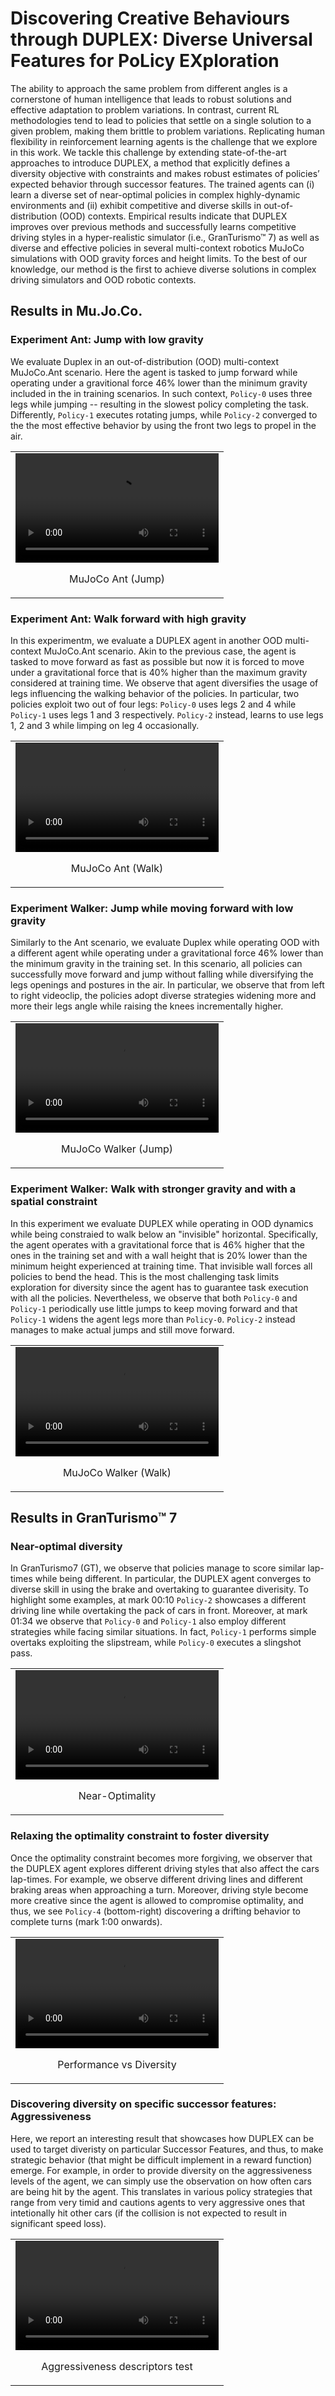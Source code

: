 # Discovering Creative Behaviours through DUPLEX: Diverse Universal Features for PoLicy EXploration

The ability to approach the same problem from different angles is a cornerstone of human intelligence that leads to robust solutions and effective adaptation to problem variations. In contrast, current RL methodologies tend to lead to policies that settle on a single solution to a given problem, making them brittle to problem variations. Replicating human flexibility in reinforcement learning agents is the challenge that we explore in this work. We tackle this challenge by extending state-of-the-art approaches to introduce DUPLEX, a method that explicitly defines a diversity objective with constraints and makes robust estimates of policies’ expected behavior through successor features. The trained agents can (i) learn a diverse set of near-optimal policies in complex highly-dynamic environments and (ii) exhibit competitive and diverse skills in out-of-distribution (OOD) contexts. Empirical results indicate that DUPLEX improves over previous methods and successfully learns competitive driving styles in a hyper-realistic simulator (i.e., GranTurismo™ 7) as well as diverse and effective policies in several multi-context robotics MuJoCo simulations with OOD gravity forces and height limits. To the best of our knowledge, our method is the first to achieve diverse solutions in complex driving simulators and OOD robotic contexts.

## Results in Mu.Jo.Co.

### Experiment Ant: Jump with low gravity
We evaluate Duplex in an out-of-distribution (OOD) multi-context MuJoCo.Ant scenario. Here the agent is tasked to jump forward while operating under a gravitional force 46% lower than the minimum gravity included in the in training scenarios. In such context, `Policy-0` uses three legs while jumping -- resulting in the slowest policy completing the task. Differently, `Policy-1` executes rotating jumps, while `Policy-2` converged to the the most effective behavior by using the front two legs to propel in the air.


<table>
    <tr>
        <td>
          <video controls preload=metadata width="325" height="175">
            <source src="https://media.githubusercontent.com/media/SonyResearch/project_game_ai_duplex/main/mujoco_ant_jump_0.mp4" type="video/mp4">
          </video><p style="text-align:center;">MuJoCo Ant (Jump)</p>
        </td>
    </tr>
</table>


### Experiment Ant: Walk forward with high gravity

In this experimentm, we evaluate a DUPLEX agent in another OOD multi-context MuJoCo.Ant scenario. Akin to the previous case, the agent is tasked to move forward as fast as possible but now it is forced to move under a gravitational force that is 40% higher than the maximum gravity considered at training time. We observe that agent diversifies the usage of legs influencing the walking behavior of the policies. In particular, two policies exploit two out of four legs: `Policy-0` uses legs 2 and 4 while `Policy-1` uses legs 1 and 3 respectively. `Policy-2` instead, learns to use legs 1, 2 and 3 while limping on leg 4 occasionally.

<table>
    <tr>
        <td>
          <video controls preload=metadata width="325" height="175">
            <source src="https://media.githubusercontent.com/media/SonyResearch/project_game_ai_duplex/main/mujoco_ant_walk_0.mp4" type="video/mp4">
          </video><p style="text-align:center;">MuJoCo Ant (Walk)</p>
        </td>
    </tr>
</table>


### Experiment Walker: Jump while moving forward with low gravity
Similarly to the Ant scenario, we evaluate Duplex while operating OOD with a different agent while operating under a gravitational force 46% lower than the minimum gravity in the training set. In this scenario, all policies can successfully move forward and jump without falling while diversifying the legs openings and postures in the air. In particular, we observe that from left to right videoclip, the policies adopt diverse strategies widening more and more their legs angle while raising the knees incrementally higher.


<table>
    <tr>
        <td>
          <video controls preload=metadata width="325" height="175">
            <source src="https://media.githubusercontent.com/media/SonyResearch/project_game_ai_duplex/main/mujoco_walker_jump_0.mp4" type="video/mp4">
          </video><p style="text-align:center;">MuJoCo Walker (Jump)</p>
        </td>
    </tr>
</table>

### Experiment Walker: Walk with stronger gravity and with a spatial constraint
In this experiment we evaluate DUPLEX while operating in OOD dynamics while being constraied to walk below an "invisible" horizontal. Specifically, the agent operates with a gravitational force that is 46% higher that the ones in the training set and with a wall height that is 20% lower than the minimum height experienced at training time. That invisible wall forces all policies to bend the head. This is the most challenging task limits exploration for diversity since the agent has to guarantee task execution with all the policies. Nevertheless, we observe that both `Policy-0` and `Policy-1` periodically use little jumps to keep moving forward and that `Policy-1` widens the agent legs more than `Policy-0`. `Policy-2` instead manages to make actual jumps and still move forward.

<table>
    <tr>
        <td>
          <video controls preload=metadata width="325" height="175">
            <source src="https://media.githubusercontent.com/media/SonyResearch/project_game_ai_duplex/main/mujoco_walker_walk_0.mp4" type="video/mp4">
          </video><p style="text-align:center;">MuJoCo Walker (Walk)</p>
        </td>
    </tr>
</table>

## Results in GranTurismo™ 7

### Near-optimal diversity

In GranTurismo7 (GT), we observe that policies manage to score similar lap-times while being different. In particular, the DUPLEX agent converges to diverse skill in using the brake and overtaking to guarantee diverisity. To highlight some examples, at mark 00:10 `Policy-2` showcases a different driving line while overtaking the pack of cars in front. Moreover, at mark 01:34 we observe that `Policy-0` and `Policy-1` also employ different strategies while facing similar situations. In fact, `Policy-1` performs simple overtaks exploiting the slipstream, while `Policy-0` executes a slingshot pass.

<table>
    <tr>
        <td>
          <video controls preload=metadata width="325" height="175">
            <source src="https://media.githubusercontent.com/media/SonyResearch/project_game_ai_duplex/main/gt_near_optimality_comparison.mp4" type="video/mp4">
          </video><p style="text-align:center;">Near-Optimality</p>
        </td>
    </tr>
</table>

### Relaxing the optimality constraint to foster diversity
Once the optimality constraint becomes more forgiving, we observer that the DUPLEX agent explores different driving styles that also affect the cars lap-times. For example, we observe different driving lines and different braking areas when approaching a turn. Moreover, driving style become more creative since the agent is allowed to compromise optimality, and thus, we see `Policy-4` (bottom-right) discovering a drifting behavior to complete turns (mark 1:00 onwards).

<table>
    <tr>
        <td>
          <video controls preload=metadata width="325" height="175">
            <source src="https://media.githubusercontent.com/media/SonyResearch/project_game_ai_duplex/main/gt_baseline_diversity.mp4" type="video/mp4">
          </video><p style="text-align:center;">Performance vs Diversity</p>
        </td>
    </tr>
</table>

### Discovering diversity on specific successor features: Aggressiveness
Here, we report an interesting result that showcases how DUPLEX can be used to target diveristy on particular Successor Features, and thus, to make strategic behavior (that might be difficult implement in a reward function) emerge. For example, in order to provide diversity on the aggressiveness levels of the agent, we can simply use the observation on how often cars are being hit by the agent. This translates in various policy strategies that range from very timid and cautions agents to very aggressive ones that intetionally hit other cars (if the collision is not expected to result in significant speed loss).

<table>
    <tr>
        <td>
          <video controls preload=metadata width="325" height="175">
            <source src="https://media.githubusercontent.com/media/SonyResearch/project_game_ai_duplex/main/gt_aggressiveness.mp4" type="video/mp4">
          </video><p style="text-align:center;">Aggressiveness descriptors test</p>
        </td>
    </tr>
</table>
